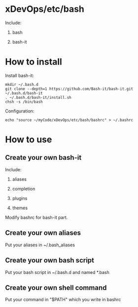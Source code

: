 # xDevOps/etc/bash

Include:

1. bash

2. bash-it

# How to install

Install bash-it:

    mkdir ~/.bash.d
    git clone --depth=1 https://github.com/Bash-it/bash-it.git ~/.bash.d/bash-it
    . ~/.bash.d/bash-it/install.sh
    chsh -s /bin/bash

Configuration:

    echo "source ~/myCode/xDevOps/etc/bash/bashrc" > ~/.bashrc

# How to use

## Create your own bash-it

Include:

1. aliases

2. completion

3. plugins

4. themes

Modify bashrc for bash-it part.

## Create your own aliases

Put your aliases in ~/.bash_aliases

## Create your own bash script

Put your bash script in ~/.bash.d and named *.bash

## Create your own shell command

Put your command in "$PATH" which you write in bashrc
